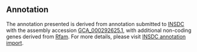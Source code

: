 

Annotation
----------

The annotation presented is derived from annotation submitted to
[INSDC](http://www.insdc.org) with the assembly accession
[GCA\_000292625.1](http://www.ebi.ac.uk/ena/data/view/GCA_000292625.1),
with additional non-coding genes derived from
[Rfam](http://rfam.xfam.org/). For more details, please visit [INSDC
annotation
import](http://ensemblgenomes.org/info/data/insdc_annotation).
